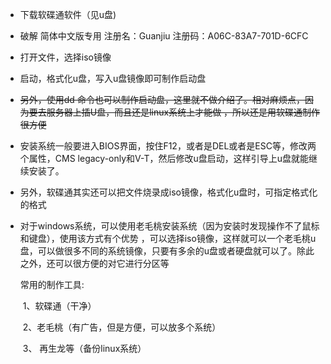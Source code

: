 + 下载软碟通软件（见u盘)

+ 破解  简体中文版专用 注册名：Guanjiu 注册码：A06C-83A7-701D-6CFC

+ 打开文件，选择iso镜像

+   启动，格式化u盘，写入u盘镜像即可制作启动盘

+ ~~另外，使用dd 命令也可以制作启动盘，这里就不做介绍了。相对麻烦点，因为要去服务器上插U盘，而且还是linux系统上才能做 ，所以还是用软碟通制作很方便~~

+   安装系统一般要进入BIOS界面，按住F12，或者是DEL或者是ESC等，修改两个属性，CMS   legacy-only和V-T，然后修改u盘启动，这样引导上u盘就能继续安装了。

+ 另外，软碟通其实还可以把文件烧录成iso镜像，格式化u盘时，可指定格式化的格式

+ 对于windows系统，可以使用老毛桃安装系统（因为安装时发现操作不了鼠标和键盘），使用该方式有个优势 ，可以选择iso镜像，这样就可以一个老毛桃u盘，可以做很多不同的系统镜像，只要有多余的u盘或者硬盘就可以了。除此之外，还可以很方便的对它进行分区等

  常用的制作工具:

  ​     1、软碟通（干净）
  
  ​     2、老毛桃（有广告，但是方便，可以放多个系统）
  
  ​     3、 再生龙等（备份linux系统）
  
  
  
   
  
  
  
  
  
  



